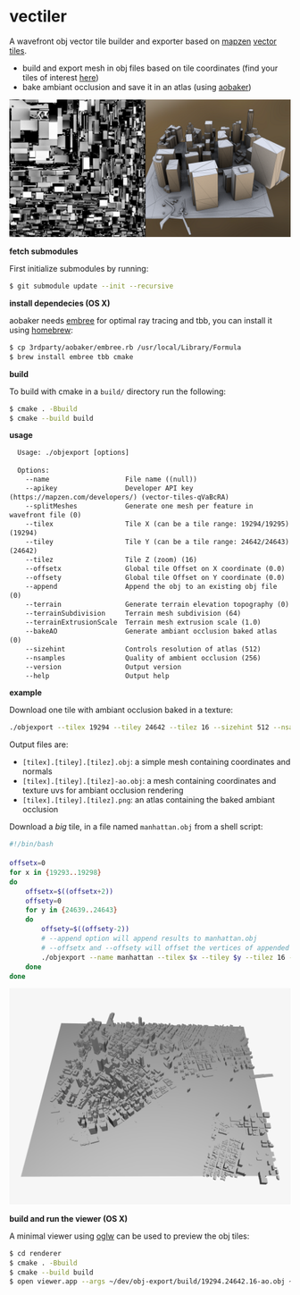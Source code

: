 # vectiler

A wavefront obj vector tile builder and exporter based on [mapzen](https://mapzen.com) [vector tiles](https://mapzen.com/projects/vector-tiles).

- build and export mesh in obj files based on tile coordinates (find your tiles of interest [here](http://www.maptiler.org/google-maps-coordinates-tile-bounds-projection/))
- bake ambiant occlusion and save it in an atlas (using [aobaker](https://github.com/prideout/aobaker))

![](img/vectiler.png)

**fetch submodules**

First initialize submodules by running:
```sh
$ git submodule update --init --recursive
```

**install dependecies (OS X)**

aobaker needs [embree](https://embree.github.io/) for optimal ray tracing and tbb, you can install it using [homebrew](http://brew.sh/):

```sh
$ cp 3rdparty/aobaker/embree.rb /usr/local/Library/Formula
$ brew install embree tbb cmake
```

**build**

To build with cmake in a `build/` directory run the following:
```sh
$ cmake . -Bbuild
$ cmake --build build
```

**usage**

```
  Usage: ./objexport [options]

  Options:
    --name                   File name ((null))
    --apikey                 Developer API key (https://mapzen.com/developers/) (vector-tiles-qVaBcRA)
    --splitMeshes            Generate one mesh per feature in wavefront file (0)
    --tilex                  Tile X (can be a tile range: 19294/19295) (19294)
    --tiley                  Tile Y (can be a tile range: 24642/24643) (24642)
    --tilez                  Tile Z (zoom) (16)
    --offsetx                Global tile Offset on X coordinate (0.0)
    --offsety                Global tile Offset on Y coordinate (0.0)
    --append                 Append the obj to an existing obj file (0)
    --terrain                Generate terrain elevation topography (0)
    --terrainSubdivision     Terrain mesh subdivision (64)
    --terrainExtrusionScale  Terrain mesh extrusion scale (1.0)
    --bakeAO                 Generate ambiant occlusion baked atlas (0)
    --sizehint               Controls resolution of atlas (512)
    --nsamples               Quality of ambient occlusion (256)
    --version                Output version
    --help                   Output help
```

**example**

Download one tile with ambiant occlusion baked in a texture:
```sh
./objexport --tilex 19294 --tiley 24642 --tilez 16 --sizehint 512 --nsamples 128
```
Output files are:
- `[tilex].[tiley].[tilez].obj`: a simple mesh containing coordinates and normals
- `[tilex].[tiley].[tilez]-ao.obj`: a mesh containing coordinates and texture uvs for ambiant occlusion rendering
- `[tilex].[tiley].[tilez].png`: an atlas containing the baked ambiant occlusion

Download a _big_ tile, in a file named `manhattan.obj` from a shell script:
```sh
#!/bin/bash

offsetx=0
for x in {19293..19298}
do
    offsetx=$((offsetx+2))
    offsety=0
    for y in {24639..24643}
    do
        offsety=$((offsety-2))
        # --append option will append results to manhattan.obj
        # --offsetx and --offsety will offset the vertices of appended objs
        ./objexport --name manhattan --tilex $x --tiley $y --tilez 16 --offsetx $offsetx --offsety $offsety --append 1
    done
done
```

![](img/lower-manhattan.png)

**build and run the viewer (OS X)**

A minimal viewer using [oglw](https://github.com/karimnaaji/oglw) can be used to preview the obj tiles:

```sh
$ cd renderer
$ cmake . -Bbuild
$ cmake --build build
$ open viewer.app --args ~/dev/obj-export/build/19294.24642.16-ao.obj ~/dev/obj-export/build/19294.24642.16.png
```

